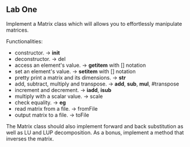 ## Lab One

Implement a Matrix class which will allows you to effortlessly manipulate matrices.

Functionalities:
*  constructor. -> __init__
*  deconstructor. -> del
*  access an element's value. -> __getitem__ with [] notation
*  set an element's value. -> __setitem__ with [] notation
*  pretty print a matrix and its dimensions. -> __str__
*  add, subtract, multiply and transpose. -> __add__, __sub__, __mul__, #transpose
*  increment and decrement. -> __iadd__, __isub__
*  multiply with a scalar value. -> scale
*  check equality. -> __eg__
*  read matrix from a file. -> fromFile
*  output matrix to a file. -> toFile

The Matrix class should also implement forward and back substitution as well as LU and LUP decomposition.
As a bonus, implement a method that inverses the matrix.
